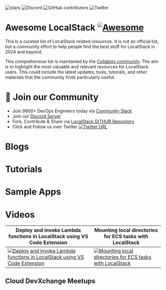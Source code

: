 ![stars](https://img.shields.io/github/stars/collabnix/awesome-localstack)
![Discord](https://img.shields.io/discord/1020180904129335379)
![GitHub contributors](https://img.shields.io/github/contributors/collabnix/awesome-localstack)
![Twitter](https://img.shields.io/twitter/follow/collabnix?style=social)


# Awesome LocalStack [![Awesome](https://awesome.re/badge.svg)](https://awesome.re)

This is a curated list of LocalStack related resources. It is not an official list, but a community effort to help people find the best stuff for LocalStack in 2024 and beyond. 

This comprehensive list is maintained by the [Collabnix community](https://collabnix.com). The aim is to highlight the most valuable and relevant resources for LocalStack users. This could include the latest updates, tools, tutorials, and other materials that the community finds particularly useful.

# 📝 Join our Community

- Join 9800+ DevOps Engineers today via [Community Slack](https://launchpass.com/collabnix)
- Join our [Discord Server](https://discord.gg/QEkCXAXYSe)
- Fork, Contribute & Share via [LocalStack GITHUB Repository](https://github.com/localstack/localstack)
-  Click and Follow us over Twitter [![Twitter URL](https://img.shields.io/twitter/url/https/twitter.com/fold_left.svg?style=social&label=Follow%20%40collabnix)](https://twitter.com/collabnix)

# Blogs




# Tutorials




# Sample Apps




# Videos


| Deploy and invoke Lambda functions in LocalStack using VS Code Extension | Mounting local directories for ECS tasks with LocalStack   |
| ------------------------------------------------ | ---------------------------------------------------- |
| [![Deploy and invoke Lambda functions in LocalStack using VS Code Extension](https://img.youtube.com/vi/txVPCF-TITk/sddefault.jpg)](https://www.youtube.com/watch?v=txVPCF-TITk) | [![Mounting local directories for ECS tasks with LocalStack](https://img.youtube.com/vi/99dC4ziLxBU/sddefault.jpg)](https://www.youtube.com/watch?v=99dC4ziLxBU) |


## Cloud DevXchange Meetups





